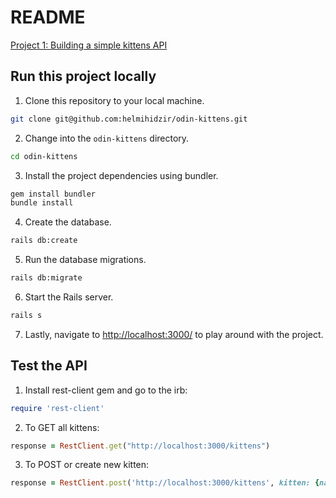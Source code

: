 # README

[Project 1: Building a simple kittens API](https://www.theodinproject.com/courses/ruby-on-rails/lessons/apis?ref=lnav)

## Run this project locally

1. Clone this repository to your local machine.

```bash
git clone git@github.com:helmihidzir/odin-kittens.git
```

2. Change into the `odin-kittens` directory.

```bash
cd odin-kittens
```

3. Install the project dependencies using bundler.

```bash
gem install bundler
bundle install
```

4. Create the database.

```bash
rails db:create
```

5. Run the database migrations.

```bash
rails db:migrate
```

6. Start the Rails server.

```bash
rails s
```

7. Lastly, navigate to <http://localhost:3000/> to play around with the project.


## Test the API

1. Install rest-client gem and go to the irb: 
```ruby
require 'rest-client'
```

2. To GET all kittens:
```ruby
response = RestClient.get("http://localhost:3000/kittens")
```

3. To POST or create new kitten:
```ruby
response = RestClient.post('http://localhost:3000/kittens', kitten: {name: 'neko', age: 12, cuteness: 5, softness: 5})
```